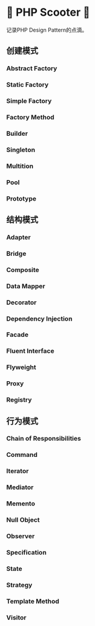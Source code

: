 # 🛵 PHP Scooter 🛵
记录PHP Design Pattern的点滴。

## 创建模式
### Abstract Factory

### Static Factory

### Simple Factory

### Factory Method

### Builder

### Singleton

### Multition

### Pool

### Prototype

## 结构模式

### Adapter

### Bridge

### Composite

### Data Mapper

### Decorator

### Dependency Injection

### Facade

### Fluent Interface

### Flyweight

### Proxy

### Registry

## 行为模式
### Chain of Responsibilities

### Command

### Iterator

### Mediator

### Memento

### Null Object

### Observer

### Specification

### State

### Strategy

### Template Method

### Visitor
